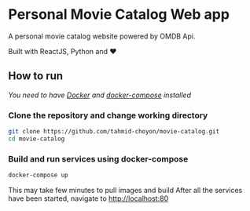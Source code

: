 # Personal Movie Catalog Web app
A personal movie catalog website powered by OMDB Api.

Built with ReactJS, Python and :heart:

## How to run
*You need to have [Docker](https://docs.docker.com/install/) and [docker-compose](https://docs.docker.com/compose/install/) installed*

### Clone the repository and change working directory
```bash
git clone https://github.com/tahmid-choyon/movie-catalog.git
cd movie-catalog
```

### Build and run services using docker-compose
```bash
docker-compose up
```
This may take few minutes to pull images and build
After all the services have been started, navigate to [http://localhost:80](http://localhost:80)
